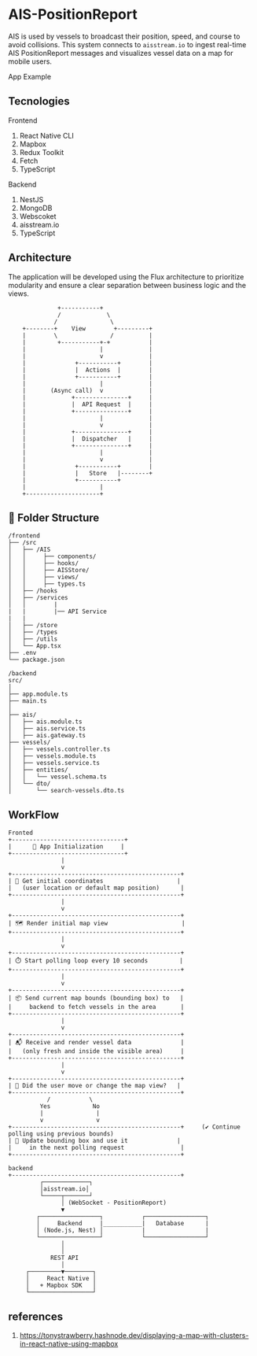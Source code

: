 # AIS-PositionReport 

AIS is used by vessels to broadcast their position, speed, and course to avoid collisions. This system connects to `aisstream.io` to ingest real-time AIS PositionReport messages and visualizes vessel data on a map for mobile users.

App Example


## Tecnologies 

Frontend 

1) React Native CLI
2) Mapbox
3) Redux Toolkit 
4) Fetch
5) TypeScript

Backend 

1) NestJS
2) MongoDB 
3) Webscoket 
4) aisstream.io
5) TypeScript

## Architecture 

The application will be developed using the Flux architecture to prioritize modularity and ensure a clear separation between business logic and the views.

```
              +-----------+
              /             \
             /               \
    +--------+    View        +---------+
    |        \               /          |
    |         +-----------+-+           |
    |                     |             |
    |                     v             |
    |              +-----------+        |
    |              |  Actions  |        |
    |              +-----------+        |
    |                     |             |
    |       (Async call)  v             |
    |             +---------------+     |
    |             |  API Request  |     |
    |             +---------------+     |
    |                     |             |
    |                     v             |
    |             +---------------+     |
    |             |  Dispatcher   |     |
    |             +---------------+     |
    |                     |             |
    |                     v             |
    |              +-----------+        |
    |              |   Store   |--------+
    |              +-----------+
    |                     |
    +---------------------+
```


## 📁 Folder Structure

```
/frontend
├── /src         
│   ├── /AIS
│   │     ├── components/
│   │     ├── hooks/
│   │     ├── AISStore/
│   │     ├── views/
│   │     ├── types.ts
│   ├── /hooks               
│   ├── /services
│   │        |
|   |        |── API Service
|   |               
│   ├── /store                 
│   ├── /types                 
│   ├── /utils              
│   └── App.tsx
├── .env
└── package.json
```


```
/backend
src/
│
├── app.module.ts
├── main.ts
│
├── ais/
│   ├── ais.module.ts
│   ├── ais.service.ts
│   ├── ais.gateway.ts
├── vessels/
│   ├── vessels.controller.ts
│   ├── vessels.module.ts
│   ├── vessels.service.ts
│   ├── entities/
│   │   └── vessel.schema.ts  
│   └── dto/
│       └── search-vessels.dto.ts
```

## WorkFlow

```
Fronted
+--------------------------------+
|      🚀 App Initialization     |
+--------------------------------+
               |
               v
+------------------------------------------------+
| 📍 Get initial coordinates                     |
|   (user location or default map position)      |
+------------------------------------------------+
               |
               v
+------------------------------------------------+
| 🗺️ Render initial map view                     |
+------------------------------------------------+
               |
               v
+------------------------------------------------+
| ⏱️ Start polling loop every 10 seconds         |
+------------------------------------------------+
               |
               v
+------------------------------------------------+
| 📦 Send current map bounds (bounding box) to   |
|     backend to fetch vessels in the area       |
+------------------------------------------------+
               |
               v
+------------------------------------------------+
| 📬 Receive and render vessel data              |
|   (only fresh and inside the visible area)     |
+------------------------------------------------+
               |
               v
+------------------------------------------------+
| 🔄 Did the user move or change the map view?   |
+------------------------------------------------+
           /           \
         Yes            No
         |               |
         v               v
+------------------------------------------------+     (✔️ Continue polling using previous bounds)
| 📍 Update bounding box and use it              |
|     in the next polling request                |
+------------------------------------------------+

backend
+------------------------------------------------+
         ┌─────────────┐
         │aisstream.io│
         └─────┬───────┘
               │ (WebSocket - PositionReport)
               ▼
        ┌─────────────────┐           ┌─────────────────┐
        │     Backend     |___________|   Database      |
        │ (Node.js, Nest) │           |                 |
        └─────────────────┘           └─────────────────┘
               │
               │
            REST API 
               │
     ┌─────────▼────────┐
     │     React Native │
     │   + Mapbox SDK   │
     └──────────────────┘
```

## references 

1) https://tonystrawberry.hashnode.dev/displaying-a-map-with-clusters-in-react-native-using-mapbox

